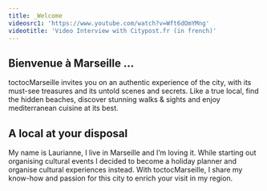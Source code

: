 ```yaml
---
title: _Welcome
videosrc1: 'https://www.youtube.com/watch?v=Wft6dOmYMng'
videotitle: 'Video Interview with Citypost.fr (in french)'
---
```


## Bienvenue à Marseille ...

toctocMarseille invites you on an authentic experience of the city, with its must-see treasures and its untold scenes and secrets. Like a true local, find the hidden beaches, discover stunning walks & sights and enjoy mediterranean cuisine at its best.

## A local at your disposal

My name is Laurianne, I live in Marseille and I’m loving it. While starting out organising cultural events I decided to become a holiday planner and organise cultural experiences instead. With toctocMarseille, I share my know-how and passion for this city to enrich your visit in my region.
